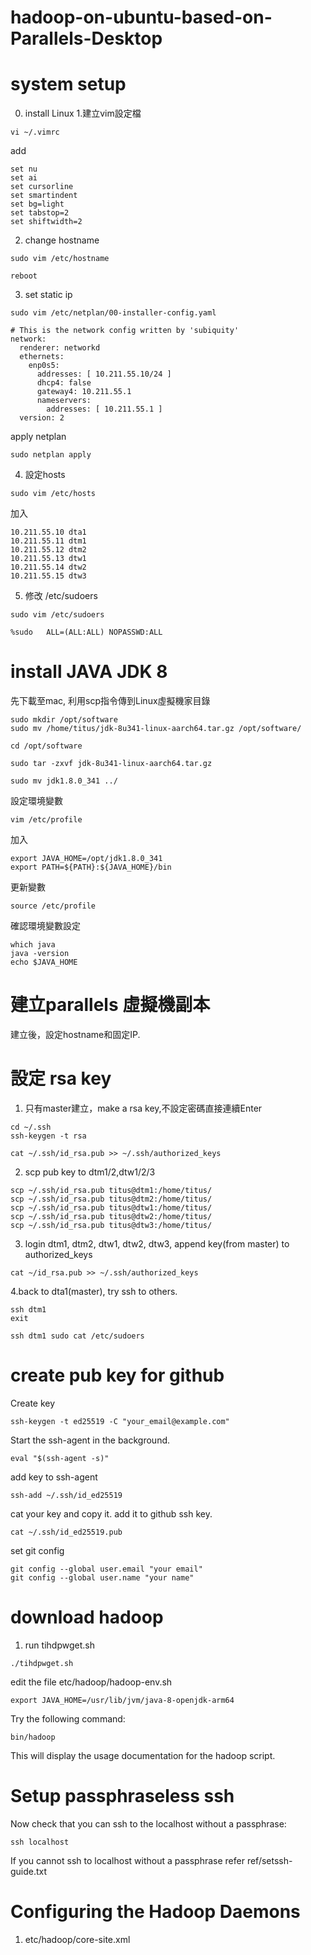 # hadoop-on-ubuntu-based-on-Parallels-Desktop
# system setup
0. install Linux
1.建立vim設定檔
~~~
vi ~/.vimrc
~~~
add
~~~
set nu
set ai
set cursorline
set smartindent
set bg=light
set tabstop=2
set shiftwidth=2
~~~
2. change hostname
~~~
sudo vim /etc/hostname
~~~
~~~
reboot
~~~
3. set static ip
~~~
sudo vim /etc/netplan/00-installer-config.yaml
~~~
~~~
# This is the network config written by 'subiquity'
network:
  renderer: networkd
  ethernets:
    enp0s5:
      addresses: [ 10.211.55.10/24 ]
      dhcp4: false
      gateway4: 10.211.55.1
      nameservers:
        addresses: [ 10.211.55.1 ]
  version: 2
~~~
apply netplan
~~~
sudo netplan apply
~~~
4. 設定hosts
~~~
sudo vim /etc/hosts
~~~
加入
~~~
10.211.55.10 dta1
10.211.55.11 dtm1
10.211.55.12 dtm2
10.211.55.13 dtw1
10.211.55.14 dtw2
10.211.55.15 dtw3
~~~
5. 修改 /etc/sudoers
~~~
sudo vim /etc/sudoers
~~~
~~~
%sudo   ALL=(ALL:ALL) NOPASSWD:ALL
~~~

# install JAVA JDK 8
先下載至mac, 利用scp指令傳到Linux虛擬機家目錄
~~~
sudo mkdir /opt/software
sudo mv /home/titus/jdk-8u341-linux-aarch64.tar.gz /opt/software/
~~~
~~~
cd /opt/software
~~~
~~~
sudo tar -zxvf jdk-8u341-linux-aarch64.tar.gz
~~~
~~~
sudo mv jdk1.8.0_341 ../
~~~
設定環境變數
~~~
vim /etc/profile
~~~
加入
~~~
export JAVA_HOME=/opt/jdk1.8.0_341
export PATH=${PATH}:${JAVA_HOME}/bin
~~~
更新變數
~~~
source /etc/profile
~~~
確認環境變數設定
~~~
which java
java -version
echo $JAVA_HOME
~~~

# 建立parallels 虛擬機副本
建立後，設定hostname和固定IP.

# 設定 rsa key
1. 只有master建立，make a rsa key,不設定密碼直接連續Enter
~~~
cd ~/.ssh
ssh-keygen -t rsa
~~~
~~~
cat ~/.ssh/id_rsa.pub >> ~/.ssh/authorized_keys
~~~
2. scp pub key to dtm1/2,dtw1/2/3
~~~
scp ~/.ssh/id_rsa.pub titus@dtm1:/home/titus/
scp ~/.ssh/id_rsa.pub titus@dtm2:/home/titus/
scp ~/.ssh/id_rsa.pub titus@dtw1:/home/titus/
scp ~/.ssh/id_rsa.pub titus@dtw2:/home/titus/
scp ~/.ssh/id_rsa.pub titus@dtw3:/home/titus/
~~~
3. login dtm1, dtm2, dtw1, dtw2, dtw3, append key(from master) to authorized_keys
~~~
cat ~/id_rsa.pub >> ~/.ssh/authorized_keys
~~~

4.back to dta1(master), try ssh to others.
~~~
ssh dtm1
exit
~~~
~~~
ssh dtm1 sudo cat /etc/sudoers
~~~

# create pub key for github
Create key
~~~
ssh-keygen -t ed25519 -C "your_email@example.com"
~~~
Start the ssh-agent in the background.
~~~
eval "$(ssh-agent -s)"
~~~
add key to ssh-agent
~~~
ssh-add ~/.ssh/id_ed25519
~~~
cat your key and copy it.
add it to github ssh key.
~~~
cat ~/.ssh/id_ed25519.pub
~~~
set git config
~~~
git config --global user.email "your email"
git config --global user.name "your name"
~~~



# download hadoop
1. run tihdpwget.sh
~~~
./tihdpwget.sh
~~~

edit the file etc/hadoop/hadoop-env.sh
~~~
export JAVA_HOME=/usr/lib/jvm/java-8-openjdk-arm64
~~~
Try the following command:
~~~
bin/hadoop
~~~
This will display the usage documentation for the hadoop script.

# Setup passphraseless ssh
Now check that you can ssh to the localhost without a passphrase:
~~~
ssh localhost
~~~
If you cannot ssh to localhost without a passphrase refer ref/setssh-guide.txt

# Configuring the Hadoop Daemons
1. etc/hadoop/core-site.xml

